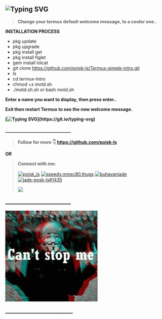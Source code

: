![Typing SVG](https://readme-typing-svg.herokuapp.com?color=%2349F707&size=30&lines=☣️+Termux-simple-Intro+☣️)
-

>**Change your termux default welcome message, to a cooler one..**


**INSTALLATION PROCESS**
- pkg update
- pkg upgrade
- pkg install get
- pkg install figlet
- gem install lolcat
- git clone https://github.com/poisk-ls/Termux-simple-intro.git
- ls
- cd termux-intro
- chmod +x motd.sh
- ./motd.sh.sh or bash motd.sh


**Enter a name you want to display, then press enter..**

**Exit then restart Termux to see the new welcome message.**

**[![Typing SVG](https://readme-typing-svg.herokuapp.com?font=Fira+Code&size=26&pause=1000&color=F7D628&center=false&width=435&lines=...enjoy!!)](https://git.io/typing-svg)**
#### _______________________________

>**Follow for more 👇 https://github.com/poisk-ls**

**OR**
>**<p align="left">Connect with me:</p>**
>**<p align="left">**
><a href="https://twitter.com/poisk_ls" target="blank"><img align="center" src="https://raw.githubusercontent.com/rahuldkjain/github-profile-readme-generator/master/src/images/icons/Social/twitter.svg" alt="poisk_ls" height="30" width="40" /></a>
<a href="https://fb.com/speedy.mmsc80.thugs" target="blank"><img align="center" src="https://raw.githubusercontent.com/rahuldkjain/github-profile-readme-generator/master/src/images/icons/Social/facebook.svg" alt="speedy.mmsc80.thugs" height="30" width="40" /></a>
<a href="https://instagram.com/buhayanjade" target="blank"><img align="center" src="https://raw.githubusercontent.com/rahuldkjain/github-profile-readme-generator/master/src/images/icons/Social/instagram.svg" alt="buhayanjade" height="30" width="40" /></a>
><a href="https://discord.gg/jade-posk-ls#1435" target="blank"><img align="center" src="https://raw.githubusercontent.com/rahuldkjain/github-profile-readme-generator/master/src/images/icons/Social/discord.svg" alt="jade-posk-ls#1435" height="30" width="40" /></a>
></p>
>
><a href="https://t.me/poisLs"><img src="https://img.shields.io/badge/telegram-poiskLs-blue.svg">

####  _______________________________
![Alt text](https://github.com/poisk-ls/poisk-ls/blob/main/My%20Database%20Work/gif/120407.gif)
#### ________________________________
